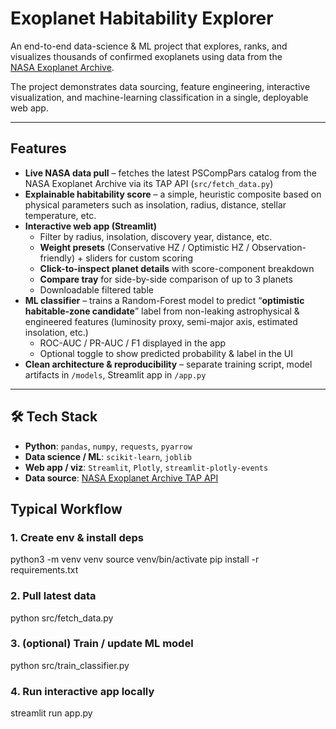 # Exoplanet Habitability Explorer

An end-to-end data-science & ML project that explores, ranks, and visualizes
thousands of confirmed exoplanets using data from the  
[NASA Exoplanet Archive](https://exoplanetarchive.ipac.caltech.edu).

The project demonstrates data sourcing, feature engineering, interactive visualization,
and machine-learning classification in a single, deployable web app.

---

## Features
- **Live NASA data pull** – fetches the latest PSCompPars catalog from the
  NASA Exoplanet Archive via its TAP API (`src/fetch_data.py`)
- **Explainable habitability score** – a simple, heuristic composite
  based on physical parameters such as insolation, radius, distance,
  stellar temperature, etc.
- **Interactive web app (Streamlit)**  
  - Filter by radius, insolation, discovery year, distance, etc.  
  - **Weight presets** (Conservative HZ / Optimistic HZ / Observation-friendly) +
    sliders for custom scoring  
  - **Click-to-inspect planet details** with score-component breakdown  
  - **Compare tray** for side-by-side comparison of up to 3 planets  
  - Downloadable filtered table
- **ML classifier** – trains a Random-Forest model to predict
  “**optimistic habitable-zone candidate**” label from
  non-leaking astrophysical & engineered features
  (luminosity proxy, semi-major axis, estimated insolation, etc.)  
  - ROC-AUC / PR-AUC / F1 displayed in the app  
  - Optional toggle to show predicted probability & label in the UI
- **Clean architecture & reproducibility** – separate training script, 
  model artifacts in `/models`, Streamlit app in `/app.py`

---

## 🛠 Tech Stack
- **Python**: `pandas`, `numpy`, `requests`, `pyarrow`
- **Data science / ML**: `scikit-learn`, `joblib`
- **Web app / viz**: `Streamlit`, `Plotly`, `streamlit-plotly-events`
- **Data source**: [NASA Exoplanet Archive TAP API](https://exoplanetarchive.ipac.caltech.edu)  

## Typical Workflow
### 1. Create env & install deps
python3 -m venv venv
source venv/bin/activate
pip install -r requirements.txt

### 2. Pull latest data
python src/fetch_data.py  

### 3. (optional) Train / update ML model
python src/train_classifier.py

### 4. Run interactive app locally
streamlit run app.py